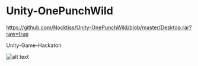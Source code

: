 # Unity-OnePunchWild

https://github.com/Nocktiss/Unity-OnePunchWild/blob/master/Desktop.rar?raw=true

Unity-Game-Hackaton

![alt text](https://nsa40.casimages.com/img/2019/07/19/190719105712212788.jpg) 
